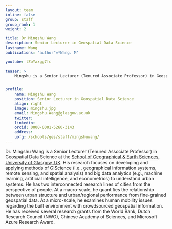 ```yaml
---
layout: team
inline: false
group: staff
group_rank: 1
weight: 2

title: Dr Mingshu Wang
description: Senior Lecturer in Geospatial Data Science
lastname: Wang
publications: 'author^=*Wang. M'

youtube: lZoYaxgg7fc

teaser: >
    Mingshu is a Senior Lecturer (Tenured Associate Professor) in Geospatial Data Science at the School of Geographical & Earth Sciences, University of Glasgow.


profile:
    name: Mingshu Wang
    position: Senior Lecturer in Geospatial Data Science
    align: right
    image: mingshu.jpg
    email: Mingshu.Wang@glasgow.ac.uk
    twitter:
    linkedin:
    orcid: 0000-0001-5260-3143
    address:
    uofg: /schools/ges/staff/mingshuwang/
---
```

Dr. Mingshu Wang is a Senior Lecturer (Tenured Associate Professor) in Geospatial Data Science at the [School of Geographical & Earth Sciences, University of Glasgow, UK](https://www.gla.ac.uk/schools/ges/). His research focuses on developing and applying methods of GIScience (i.e., geographical information systems, remote sensing, and spatial analysis) and big data analytics (e.g., machine learning, artificial intelligence, and econometrics) to understand urban systems. He has two interconnected research lines of cities from the perspective of people. At a macro-scale, he quantifies the relationship between urban structure and urban/regional performance from fine-grained geospatial data. At a micro-scale, he examines human mobility issues regarding the built environment with crowdsourced geospatial information. He has received several research grants from the World Bank, Dutch Research Council (NWO), Chinese Academy of Sciences, and Microsoft Azure Research Award.
